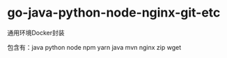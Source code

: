 # go-java-python-node-nginx-git-etc
通用环境Docker封装

包含有：java python node npm yarn java mvn nginx zip wget
